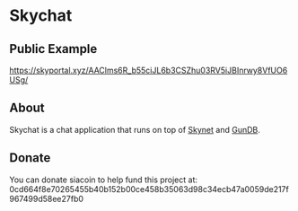 # Skychat

## Public Example

https://skyportal.xyz/AAClms6R_b55ciJL6b3CSZhu03RV5iJBInrwy8VfUO6USg/

## About

Skychat is a chat application that runs on top of [Skynet](https://github.com/NebulousLabs/skynet-webportal) and [GunDB](https://gun.eco/).

## Donate 
You can donate siacoin to help fund this project at: 0cd664f8e70265455b40b152b00ce458b35063d98c34ecb47a0059de217f967499d58ee27fb0
